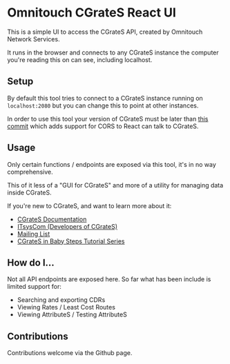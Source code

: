 # Omnitouch CGrateS React UI

This is a simple UI to access the CGrateS API, created by Omnitouch Network Services.

It runs in the browser and connects to any CGrateS instance the computer you're reading this on can see, including localhost.

## Setup

By default this tool tries to connect to a CGrateS instance running on `localhost:2080` but you can change this to point at other instances.

In order to use this tool your version of CGrateS must be later than [this commit](https://github.com/cgrates/cgrates/pull/4430/commits/1b6942397ee7e7211d0d597dba65b2e9721782f1) which adds support for CORS to React can talk to CGrateS.

## Usage

Only certain functions / endpoints are exposed via this tool, it's in no way comprehensive.

This of it less of a "GUI for CGrateS" and more of a utility for managing data inside CGrateS.

If you're new to CGrateS, and want to learn more about it:

 * [CGrateS Documentation](https://cgrates.readthedocs.io/en/latest/)
 * [ITsysCom (Developers of CGrateS)](support@itsyscom.com)
 * [Mailing List](https://groups.google.com/g/cgrates)
 * [CGrateS in Baby Steps Tutorial Series](https://nickvsnetworking.com/category/voip/cgrates/)

## How do I...
Not all API endpoints are exposed here.
So far what has been include is limited support for:
 * Searching and exporting CDRs
 * Viewing Rates / Least Cost Routes
 * Viewing AttributeS / Testing AttributeS


## Contributions
Contributions welcome via the Github page.